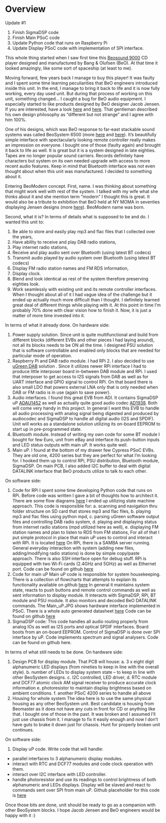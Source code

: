 # Overview

Update #1
1. Finish SigmaDSP code
2. Finish Main PSoC code
3. Update Python code that runs on Raspberry Pi
4. Update Display PSoC code with implementation of SPI interface.
    
This whole thing started when I saw first time this [Beosound 9000](https://www.beoworld.org/prod_details.asp?pid=954) CD player designed and manufactured by Bang & Olufsen (BeO). At that time it looked amazingly, like some sort of spaceship (at least to me). 

Moving forward, few years back I manage to buy this player! It was faulty and I spent some time learning peculiarities that BeO engineers introduced inside this unit. In the end, I manage to bring it back to life and it is now fully working, every day used unit. But during that process of working on this unit, something changed… I caught a bug for BeO audio equipment. I especially started to like products designed by BeO designer Jacob Jensen. If you are interested, have a look [here](https://jacobjensendesign.com/bo) and [here](https://www.bang-olufsen.com/en/story/jacob-jensen-design-icon). That gentleman described his own design philosophy as “different but not strange” and I agree with him 100%. 

One of his designs, which was BeO response to far-east stackable sound systems was called BeoSystem 6500 (more [here](https://beocentral.com/beosystem6500) and [here](https://www.beoworld.org/prod_details.asp?pid=687)). It’s beautifully simple interface with spectacularly looking remote controller really makes an impression on everyone. I bought one of those (faulty again) and brought it back to life as well. It is great but it is a system designed in late eighties. Tapes are no longer popular sound carriers. Records definitely have characters but system on its own needed upgrade with access to more recent audio features. Keep in mind that Bluetooth interface was not even thought about when this unit was manufactured. I decided to something about it. 

Entering BeoModern concept. 
First, name. 
I was thinking about something that might work well with rest of the system. I talked with my wife what she thinks about it and she mention term “modern” I thought this is great. It would also be a tribute to exhibition that BeO held at NY MOMA in seventies displaying Jensen designs (more [here](https://www.moma.org/calendar/exhibitions/1786)). BeoModern name was born.

Second, what it is?
In terms of details what is supposed to be and do. I wanted this unit to:
1.	Be able to store and easily play mp3 and flac files that I collected over the years,
2.	Have ability to receive and play DAB radio stations,
3.	Play internet radio stations,
4.	Receive and play audio sent over Bluetooth (using latest BT codecs)
5.	Transmit audio played by audio system over Bluetooth (using latest BT codecs)
6.	Display FM radio station names and FM RDS information,
7.	Display clock. 
8.	Blend and look identical as rest of the system therefore preserving eighties look.
9.	Work seamlessly with existing unit and its remote controller interfaces.
When I thought about all of it I had vague idea of the challenge but it ended up actually much more difficult than I thought. I definitely learned great deal of different things while playing with it. At this point in time I’m probably 70% done with clear vision how to finish it. Now, it is just a matter of more time invested into it.  

In terms of what it already done.
On hardware side:
1.	Power supply solution. 
Since unit is quite multifunctional and build from different blocks (different EVBs and other pieces I had laying around), not all its blocks needs to be ON all the time. I designed PSU solution that is software controllable and enabled only blocks that are needed for particular mode of operation. 
2.	Raspberry Pi and DAB radio module. 
I had RPi 2. I also decided to use [uGreen DAB](https://ugreen.eu/product/ugreen-dab-board/) solution . Since it utilizes newer RPi interface I had to produce little interposer board in-between DAB module and RPi. I used that interposer to get access to I2S signals from DAB as well as for UART interface and GPIO signal to control RPi. On that board there is also small LDO that powers external LNA only that is only needed when DAB or FM radio is in use (again to save power).
3.	Audio interfaces.
I found this great EVB from ADI. It contains SigmaDSP uP [ADAU1452](https://www.analog.com/en/products/adau1452.html) as well as actually quite good audio codec [AD1938](https://www.analog.com/en/products/ad1938.html). Both will come very handy in this project. In general I want this EVB to handle all audio processing with analog signal being digested and produced by audiocodec and SigmaDSP to handle all digital audio (I2S and SPDIF). Unit will works as a standalone solution utilizing its on-board EEPROM to start up in pre-programmed state. 
4.	Bluetooth module.
Instead of writing my own code for some BT module I bought for few Euro, unit from eBay and interface its push-button inputs and LED status outputs with main uP. It works quite well. 
5.	Main uP.
I found at the bottom of my drawer few Cypress PSoC EVBs. They are old one, 4200 series but they are perfect for what I’m looking for. I hooked them up to control RPi, PSU distribution, Bluetooth module, SigmaDSP. On main PCB, I also added I2C buffer to deal with digital DATALINK interface that BeO products utilize to talk to each other.

On software side:
1.	Code for RPi 
I spent some time developing Python code that runs on RPi. Before code was written I gave a bit of thoughts how to architect it. There are some flow diagrams [here](https://github.com/beomodern/RPi_Python_code/blob/master/RPi_flowcharts.pdf)  I ended up utilizing state machine approach. This code is responsible for:
a.	scanning and navigation thru folder structure on SD card that stores mp3 and flac files,
b.	playing mp3 and flac files using python mpd,
c.	parsing uGreen software output files and controlling DAB radio system,
d.	playing and displaying status from internet radio stations (mpd utilized here as well),
e.	displaying FM station names and plan to listen to RDS from FM stations,
For all of that I put simple protocol in place that main uP uses to control and interact with RPi. It is located [here](https://github.com/beomodern/RPi_Python_code/blob/master/UART%20interface%20protocol%20between%20RPi%20and%20main%20uP.pdf)
On RPi, there is a SAMBA server running. General everyday interaction with system (adding new files, adding/modifying radio stations) is done by simple copy/paste approach. There is also SSH interface open for debug stuff. RPi is equipped with two Wi-Fi cards (2.4GHz and 5GHz) as well as Ethernet port. Code can be found on github [here](https://github.com/beomodern/RPi_Python_code) 
2.	Code for main uP
Main uP code is responsible for system housekeeping. There is a collection of flowcharts that attempts to explain its functionality available on github [here](https://github.com/beomodern/Main_uP/blob/master/Main_uP_flowcharts.pdf) In general it maintains system state, reacts to push buttons and remote control commands as well as sent information to display module. It interacts with SigmaDSP, RPi, BT module and PSU module. It also monitors and decoded BeO DATALINK commands. The Main_uP.JPG shows hardware interface implemented in PSoC. There is a whole auto generated datasheet [here](https://github.com/beomodern/Main_uP/blob/master/Main_uP_code_datasheet.pdf) Code can be found on github [here](https://github.com/beomodern/Main_uP) 
3.  SigmaDSP code:
This code handles all audio routing properly from analog IOs as well as I2S ports and optical SPDIF interfaces.  Board boots from an on-board EEPROM. Control of SigmaDSP is done over SPI interface by uP. Code implements spectrum and signal analysers. Code can be found on github here.  


In terms of what still needs to be done.
On hardware side:
1.	Design PCB for display module. That PCB will house:
a.	3 x eight digit alphanumeric LED displays (from nineties to keep in line with the overall style). 
b.	number of LEDs to display system state – to keep in line with other BeoSystem designs.
c.	I2C controlled, LED driver,
d.	RTC module and DCF77 atomic clock AM signal receiver to produce accurate clock information
e.	photoresistor to maintain display brightness based on ambient conditions. 
f.	another PSoC 4200 series to handle all above
2.	Housing for whole system
The idea here is to use the same physical housing as any other BeoSystem unit. Best candidate is housing from Beomaster as it does not have any cuts in front for CD or anything like that. I bought one of those in the past. It was broken and I assumed I’ll just use chassis from it. I manage to fix it easily enough and now I don’t have guts to brake it down just for chassis. Hunt for properly broken unit continues.  

On software side:
1.	Display uP code.
Write code that will handle:
-	parallel interfaces to 3 alphanumeric display modules. 
-	interact with RTC and DCF77 modules and code clock operation with them. 
-	interact over I2C interface with LED controller. 
-	handle photoresistor and use its readings to control brightness of both alphanumeric and LEDs displays. 
Display will be slaved and react to commands sent over SPI from main uP. Github placeholder for this code is [here](https://github.com/beomodern/Display_uP)

Once those bits are done, unit should be ready to go as a companion with other BeoSystem blocks. I hope Jacob Jensen and BeO engineers would be happy with it :)
